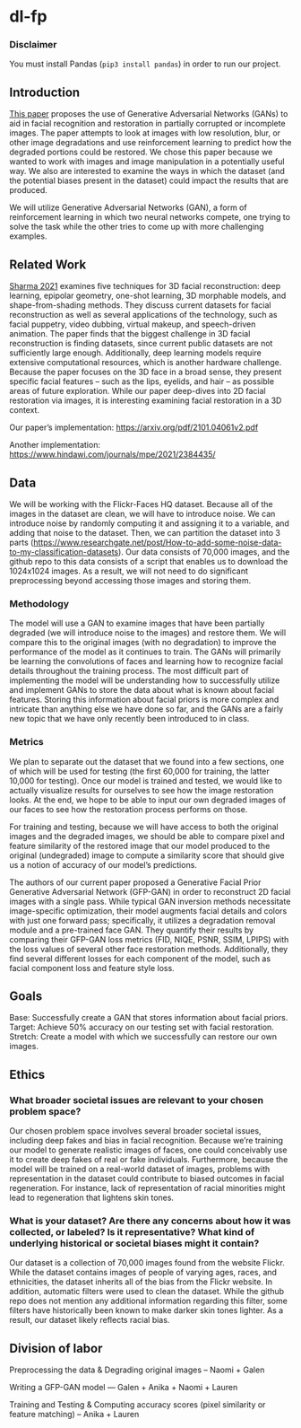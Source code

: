 # dl-fp

### Disclaimer

You must install Pandas (`pip3 install pandas`) in order to run our project.

## Introduction

[This paper](https://arxiv.org/pdf/2101.04061v2.pdf) proposes the use of Generative Adversarial Networks (GANs) to aid in facial recognition and restoration in partially corrupted or incomplete images. The paper attempts to look at images with low resolution, blur, or other image degradations and use reinforcement learning to predict how the degraded portions could be restored. We chose this paper because we wanted to work with images and image manipulation in a potentially useful way. We also are interested to examine the ways in which the dataset (and the potential biases present in the dataset) could impact the results that are produced. 

We will utilize Generative Adversarial Networks (GAN), a form of reinforcement learning in which two neural networks compete, one trying to solve the task while the other tries to come up with more challenging examples.


## Related Work
[Sharma 2021](https://link.springer.com/article/10.1007/s11831-021-09705-4) examines five techniques for 3D facial reconstruction: deep learning, epipolar geometry, one-shot learning, 3D morphable models, and shape-from-shading methods. They discuss current datasets for facial reconstruction as well as  several applications of the technology, such as facial puppetry, video dubbing, virtual makeup, and speech-driven animation. The paper finds that the biggest challenge in 3D facial reconstruction is finding datasets, since current public datasets are not sufficiently large enough. Additionally, deep learning models require extensive computational resources, which is another hardware challenge. Because the paper focuses on the 3D face in a broad sense, they present specific facial features – such as the lips, eyelids, and hair – as possible areas of future exploration. While our paper deep-dives into 2D facial restoration via images, it is interesting examining facial restoration in a 3D context.

Our paper’s implementation: ​​https://arxiv.org/pdf/2101.04061v2.pdf 

Another implementation: https://www.hindawi.com/journals/mpe/2021/2384435/ 

## Data

We will be working with the Flickr-Faces HQ dataset. Because all of the images in the dataset are clean, we will have to introduce noise. We can introduce noise by randomly computing it and assigning it to a variable, and adding that noise to the dataset. Then, we can partition the dataset into 3 parts (https://www.researchgate.net/post/How-to-add-some-noise-data-to-my-classification-datasets). Our data consists of 70,000 images, and the github repo to this data consists of a script that enables us to download the 1024x1024 images. As a result, we will not need to do significant preprocessing beyond accessing those images and storing them. 


### Methodology
The model will use a GAN to examine images that have been partially degraded (we will introduce noise to the images) and restore them. We will compare this to the original images (with no degradation) to improve the performance of the model as it continues to train. The GANs will primarily be learning the convolutions of faces and learning how to recognize facial details throughout the training process.
The most difficult part of implementing the model will be understanding how to successfully utilize and implement GANs to store the data about what is known about facial features. Storing this information about facial priors is more complex and intricate than anything else we have done so far, and the GANs are a fairly new topic that we have only recently been introduced to in class. 

### Metrics
We plan to separate out the dataset that we found into a few sections, one of which will be used for testing (the first 60,000 for training, the latter 10,000 for testing). Once our model is trained and tested, we would like to actually visualize results for ourselves to see how the image restoration looks. At the end, we hope to be able to input our own degraded images of our faces to see how the restoration process performs on those. 

For training and testing, because we will have access to both the original images and the degraded images, we should be able to compare pixel and feature similarity of the restored image that our model produced to the original (undegraded) image to compute a similarity score that should give us a notion of accuracy of our model’s predictions. 

The authors of our current paper proposed a Generative Facial Prior Generative Adversarial Network (GFP-GAN) in order to reconstruct 2D facial images with a single pass. While typical GAN inversion methods necessitate image-specific optimization, their model augments facial details and colors with just one forward pass; specifically, it utilizes a degradation removal module and a pre-trained face GAN. They quantify their results by comparing their GFP-GAN loss metrics (FID, NIQE, PSNR, SSIM, LPIPS) with the loss values of several other face restoration methods. Additionally, they find several different losses for each component of the model, such as facial component loss and feature style loss.

## Goals
Base: Successfully create a GAN that stores information about facial priors.
Target: Achieve 50% accuracy on our testing set with facial restoration.
Stretch: Create a model with which we successfully can restore our own images.

## Ethics

### What broader societal issues are relevant to your chosen problem space?
Our chosen problem space involves several broader societal issues, including deep fakes and bias in facial recognition. Because we’re training our model to generate realistic images of faces, one could conceivably use it to create deep fakes of real or fake individuals. Furthermore, because the model will be trained on a real-world dataset of images, problems with representation in the dataset could contribute to biased outcomes in facial regeneration. For instance, lack of representation of racial minorities might lead to regeneration that lightens skin tones.

### What is your dataset? Are there any concerns about how it was collected, or labeled? Is it representative? What kind of underlying historical or societal biases might it contain?
Our dataset is a collection of 70,000 images found from the website Flickr. While the dataset contains images of people of varying ages, races, and ethnicities, the dataset inherits all of the bias from the Flickr website. In addition, automatic filters were used to clean the dataset. While the github repo does not mention any additional information regarding this filter, some filters have historically been known to make darker skin tones lighter. As a result, our dataset likely reflects racial bias. 


## Division of labor

Preprocessing the data & Degrading original images – Naomi + Galen

Writing a GFP-GAN model — Galen + Anika + Naomi + Lauren

Training and Testing  & Computing accuracy scores (pixel similarity or feature matching) – Anika + Lauren

